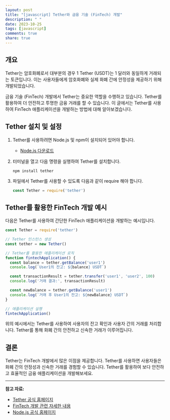 ```yaml
---
layout: post
title: "[javascript] Tether와 금융 기술 (FinTech) 개발"
description: " "
date: 2023-10-25
tags: [javascript]
comments: true
share: true
---
```


## 개요
Tether는 암호화폐로서 대부분의 경우 1 Tether (USDT)는 1 달러와 동일하게 거래되는 토큰입니다. 이는 사용자들에게 암호화폐와 실제 화폐 간에 안정성을 제공하기 위해 개발되었습니다. 

금융 기술 (FinTech) 개발에서 Tether는 중요한 역할을 수행하고 있습니다. Tether를 활용하여 더 안전하고 투명한 금융 거래를 할 수 있습니다. 이 글에서는 Tether를 사용하여 FinTech 애플리케이션을 개발하는 방법에 대해 알아보겠습니다.

## Tether 설치 및 설정

1. Tether를 사용하려면 Node.js 및 npm이 설치되어 있어야 합니다. 
   - [Node.js 다운로드](https://nodejs.org/ko/download/)

2. 터미널을 열고 다음 명령을 실행하여 Tether를 설치합니다.
   ```shell
   npm install tether
   ```

3. 파일에서 Tether를 사용할 수 있도록 다음과 같이 require 해야 합니다.
   ```javascript
   const Tether = require('tether')
   ```

## Tether를 활용한 FinTech 개발 예시

다음은 Tether를 사용하여 간단한 FinTech 애플리케이션을 개발하는 예시입니다.

```javascript
const Tether = require('tether')

// Tether 인스턴스 생성
const tether = new Tether()

// Tether를 활용한 애플리케이션 로직
function fintechApplication() {
  const balance = tether.getBalance('user1')
  console.log(`User1의 잔고: ${balance} USDT`)

  const transactionResult = tether.transfer('user1', 'user2', 100)
  console.log('거래 결과:', transactionResult)

  const newBalance = tether.getBalance('user1')
  console.log(`거래 후 User1의 잔고: ${newBalance} USDT`)
}

// 애플리케이션 실행
fintechApplication()
```

위의 예시에서는 Tether를 사용하여 사용자의 잔고 확인과 사용자 간의 거래를 처리합니다. Tether를 통해 화폐 간의 안전하고 신속한 거래가 이루어집니다.

## 결론

Tether는 FinTech 개발에서 많은 이점을 제공합니다. Tether를 사용하면 사용자들은 화폐 간의 안정성과 신속한 거래를 경험할 수 있습니다. Tether를 활용하여 보다 안전하고 효율적인 금융 애플리케이션을 개발해보세요.

---
**참고 자료:**
- [Tether 공식 홈페이지](https://tether.to/)
- [FinTech 개발 관련 자세한 내용](https://www.fintechfutures.com/2019/10/the-promise-of-tether-fintech/)
- [Node.js 공식 홈페이지](https://nodejs.org/ko/)